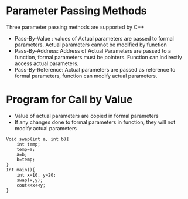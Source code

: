 # Parameter Passing Methods
Three parameter passing methods are supported by C++
- Pass-By-Value : values of Actual parameters are passed to formal parameters. Actual parameters cannot be modified by function
- Pass-By-Address: Address of Actual Parameters are passed to a function, formal parameters must be pointers. Function can indirectly access actual parameters.
- Pass-By-Reference: Actual parameters are passed as reference to formal parameters, function can modify actual parameters.

# Program for Call by Value
- Value of actual parameters are copied in formal parameters
- If any changes done to formal parameters in function, they will not modify actual parameters

```
Void swap(int a, int b){
    int temp;
    temp=a;
    a=b;
    b=temp;
}
Int main(){
    int x=10, y=20;
    swap(x,y);
    cout<<x<<y;
}
```
